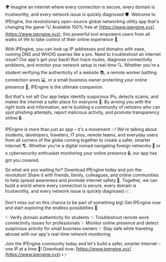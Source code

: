🌍 Imagine an internet where every connection is secure, every domain is trustworthy, and every network issue is quickly diagnosed 🛡️. Welcome to IPEngine, the revolutionary open-source global networking utility app that's changing the game 🔍! Available 100% free at [https://www.ipengine.xyz](https://www.ipengine.xyz), this powerful tool empowers users from all walks of life to take control of their online experience 📡.

With IPEngine, you can look up IP addresses and domains with ease, running DNS and WHOIS queries like a pro. Need to troubleshoot an internet issue? Our app's got your back! Run trace routes, diagnose connectivity problems, and monitor your network setup in real-time 🔍. Whether you're a student verifying the authenticity of a website 📚, a remote worker battling connection woes 💻, or a small business owner protecting your online presence 🏢, IPEngine is the ultimate companion.

But that's not all! Our app helps identify suspicious IPs, detects scams, and makes the internet a safer place for everyone 🚀. By arming you with the right tools and information, we're building a community of netizens who can spot phishing attempts, report malicious activity, and promote transparency online 🔒.

IPEngine is more than just an app – it's a movement 💥! We're talking about students, developers, travelers, IT pros, remote teams, and everyday users from all corners of the globe coming together to create a safer, smarter internet 🌎. Whether you're a digital nomad navigating foreign networks 👣 or a cybersecurity enthusiast monitoring your online presence 🔒, our app has got you covered.

So what are you waiting for? Download IPEngine today and join the revolution! Share it with friends, family, colleagues, and online communities to help spread awareness and promote internet safety 💬. Together, we can build a world where every connection is secure, every domain is trustworthy, and every network issue is quickly diagnosed 📈.

Don't miss out on this chance to be part of something big! Get IPEngine now and start exploring the endless possibilities 🔧:

✨ Verify domain authenticity for students
✨ Troubleshoot remote work connectivity issues for professionals
✨ Monitor online presence and detect suspicious activity for small business owners
✨ Stay safe while traveling abroad with our app's real-time network monitoring

Join the IPEngine community today and let's build a safer, smarter internet – one IP at a time 🚀! Download now: [https://www.ipengine.xyz](https://www.ipengine.xyz) 👉